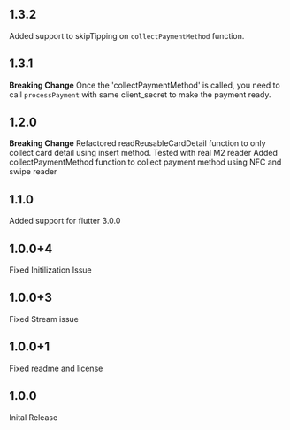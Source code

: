 ## 1.3.2
Added support to skipTipping on `collectPaymentMethod` function.
## 1.3.1
**Breaking Change**
Once the 'collectPaymentMethod' is called, you need to call `processPayment` with same client_secret to make the payment ready.
## 1.2.0
**Breaking Change**
Refactored readReusableCardDetail function to only collect card detail using insert method.
Tested with real M2 reader
Added collectPaymentMethod function to collect payment method using NFC and swipe reader
## 1.1.0

Added support for flutter 3.0.0
## 1.0.0+4

Fixed Initilization Issue
## 1.0.0+3

Fixed Stream issue
## 1.0.0+1

Fixed readme and license

## 1.0.0

Inital Release
